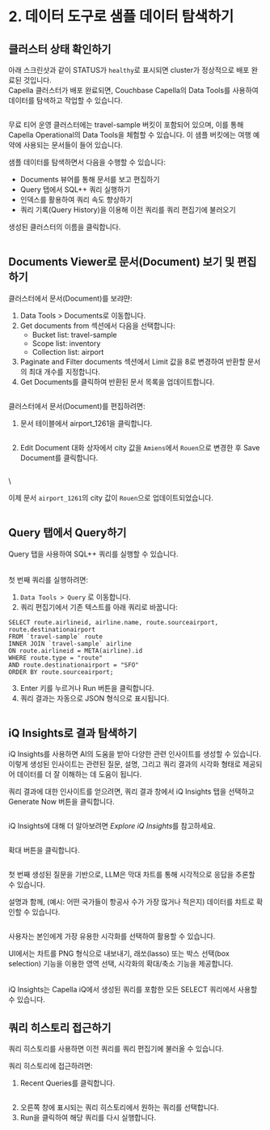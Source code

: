 # 2. 데이터 도구로 샘플 데이터 탐색하기

## 클러스터 상태 확인하기

아래 스크린샷과 같이 STATUS가 `healthy`로 표시되면 cluster가 정상적으로 배포 완료된 것입니다.\
Capella 클러스터가 배포 완료되면, Couchbase Capella의 Data Tools를 사용하여 데이터를 탐색하고 작업할 수 있습니다.

<figure><img src=".gitbook/assets/image (14).png" alt=""><figcaption></figcaption></figure>

무료 티어 운영 클러스터에는 travel-sample 버킷이 포함되어 있으며, 이를 통해 Capella Operational의 Data Tools을 체험할 수 있습니다. 이 샘플 버킷에는 여행 예약에 사용되는 문서들이 들어 있습니다.



샘플 데이터를 탐색하면서 다음을 수행할 수 있습니다:

* Documents 뷰어를 통해 문서를 보고 편집하기
* Query 탭에서 SQL++ 쿼리 실행하기
* 인덱스를 활용하여 쿼리 속도 향상하기
* 쿼리 기록(Query History)을 이용해 이전 쿼리를 쿼리 편집기에 불러오기





생성된 클러스터의 이름을 클릭합니다.

<figure><img src=".gitbook/assets/image (9).png" alt=""><figcaption></figcaption></figure>







## Documents Viewer로 문서(Document) 보기 및 편집하기

클러스터에서 문서(Document)를 보랴먄:

1. Data Tools > Documents로 이동합니다.
2. Get documents from 섹션에서 다음을 선택합니다:
   * Bucket list: travel-sample
   * Scope list: inventory
   * Collection list: airport
3. Paginate and Filter documents 섹션에서 Limit 값을 8로 변경하여 반환할 문서의 최대 개수를 지정합니다.
4. Get Documents를 클릭하여 반환된 문서 목록을 업데이트합니다.

<figure><img src=".gitbook/assets/image (10).png" alt=""><figcaption></figcaption></figure>



클러스터에서 문서(Document)를 편집하려면:

1. 문서 테이블에서 airport\_1261을 클릭합니다.

<figure><img src=".gitbook/assets/image (11).png" alt=""><figcaption></figcaption></figure>



2. Edit Document 대화 상자에서 city 값을 `Amiens`에서 `Rouen`으로 변경한 후 Save Document를 클릭합니다.

<figure><img src=".gitbook/assets/image (12).png" alt=""><figcaption></figcaption></figure>

\


이제 문서 `airport_1261`의 city 값이 `Rouen`으로 업데이트되었습니다.&#x20;

<figure><img src=".gitbook/assets/image (13).png" alt=""><figcaption></figcaption></figure>



## Query 탭에서 Query하기 <a href="#first-query" id="first-query"></a>

Query 탭을 사용하여 SQL++ 쿼리를 실행할 수 있습니다.

\
첫 번째 쿼리를 실행하려면:

1. `Data Tools > Query` 로 이동합니다.
2. 쿼리 편집기에서 기존 텍스트를 아래 쿼리로 바꿉니다:

```n1ql
SELECT route.airlineid, airline.name, route.sourceairport, route.destinationairport
FROM `travel-sample` route
INNER JOIN `travel-sample` airline
ON route.airlineid = META(airline).id
WHERE route.type = "route"
AND route.destinationairport = "SFO"
ORDER BY route.sourceairport;
```



3. Enter 키를 누르거나 Run 버튼을 클릭합니다.
4. 쿼리 결과는 자동으로 JSON 형식으로 표시됩니다.

<figure><img src=".gitbook/assets/image (23).png" alt=""><figcaption></figcaption></figure>





## iQ Insights로 결과 탐색하기

iQ Insights를 사용하면 AI의 도움을 받아 다양한 관련 인사이트를 생성할 수 있습니다. 이렇게 생성된 인사이트는 관련된 질문, 설명, 그리고 쿼리 결과의 시각화 형태로 제공되어 데이터를 더 잘 이해하는 데 도움이 됩니다.

쿼리 결과에 대한 인사이트를 얻으려면, 쿼리 결과 창에서 iQ Insights 탭을 선택하고 Generate Now 버튼을 클릭합니다.

<figure><img src=".gitbook/assets/image (4) (1).png" alt=""><figcaption></figcaption></figure>



iQ Insights에 대해 더 알아보려면 _Explore iQ Insight&#x73;_&#xB97C; 참고하세요.



<figure><img src=".gitbook/assets/image (5).png" alt=""><figcaption></figcaption></figure>



확대 버튼을 클릭합니다.

<figure><img src=".gitbook/assets/image (6).png" alt=""><figcaption></figcaption></figure>



첫 번째 생성된 질문을 기반으로, LLM은 막대 차트를 통해 시각적으로 응답을 추론할 수 있습니다.

설명과 함께, (예시: 어떤 국가들이 항공사 수가 가장 많거나 적은지) 데이터를 챠트로 확인할 수 있습니다.

<figure><img src=".gitbook/assets/image (8).png" alt=""><figcaption></figcaption></figure>



사용자는 본인에게 가장 유용한 시각화를 선택하여 활용할 수 있습니다.

UI에서는 차트를 PNG 형식으로 내보내기, 래쏘(lasso) 또는 박스 선택(box selection) 기능을 이용한 영역 선택, 시각화의 확대/축소 기능을 제공합니다.

\
iQ Insights는 Capella iQ에서 생성된 쿼리를 포함한 모든 SELECT 쿼리에서 사용할 수 있습니다.







## 쿼리 히스토리 접근하기

쿼리 히스토리를 사용하면 이전 쿼리를 쿼리 편집기에 불러올 수 있습니다.



쿼리 히스토리에 접근하려면:

1. Recent Queries를 클릭합니다.

<figure><img src=".gitbook/assets/image (2) (1).png" alt=""><figcaption></figcaption></figure>



2. 오른쪽 창에 표시되는 쿼리 히스토리에서 원하는 쿼리를 선택합니다.
3. Run을 클릭하여 해당 쿼리를 다시 실행합니다.

<figure><img src=".gitbook/assets/image (3) (1).png" alt=""><figcaption></figcaption></figure>




